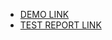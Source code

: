 
- [DEMO LINK](https://misha200119.github.io/layout_stars/)
- [TEST REPORT LINK](https://misha200119.github.io/layout_stars/report/html_report/)
